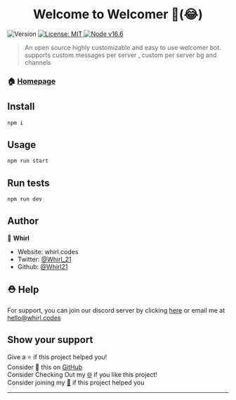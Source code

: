 <h1 align="center">Welcome to Welcomer 👋(😂)</h1>
<p>
  <img alt="Version" src="https://img.shields.io/badge/version-1.0.0-blue.svg?cacheSeconds=2592000" />
  <a href="#" target="_blank">
    <img alt="License: MIT" src="https://img.shields.io/badge/License-MIT-yellow.svg" />
  </a>
  <a href="#" target="_blank">
    <img alt="Node v16.6" src="https://img.shields.io/node/v/discord.js" />
  </a>
</p>

> An open source highly customizable and easy to use welcomer bot. supports custom messages per server , custom per server bg and channels

### 🏠 [Homepage](https://github.com/Whirl21/Welcomer)

## Install

```sh
npm i
```

## Usage

```sh
npm run start
```

## Run tests

```sh
npm run dev
```

## Author

👤 **Whirl**

- Website: whirl.codes
- Twitter: [@Whirl_21](https://twitter.com/Whirl_21)
- Github: [@Whirl21](https://github.com/Whirl21)

## ⛑ Help

For support, you can join our discord server by clicking [here](https://discord.gg/ph2pCZrpm9) or email me at hello@whirl.codes

## Show your support

Give a ⭐️ if this project helped you!<br>
Consider 🥢 this on [GitHub](https://github.com/Whirl21/Welcomer/fork)<br>
Consider Checking Out my [🌐](https://whirl.codes) if you like this project!<br>
Consider joining my [💬](https://discord.gg/ygGx8KJ65Y) if this project helped you

---
